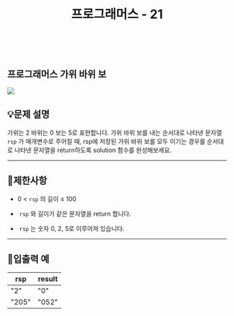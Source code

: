 ﻿---
layout: post
title: "프로그래머스 - 21"
category: studylog
tags: algorithm
---

<br>

## 프로그래머스 가위 바위 보


![](https://velog.velcdn.com/images/dlsdud9098/post/e1464da6-734f-4172-a5d3-8df73b71a328/image.png)
## 💡문제 설명
가위는 2 바위는 0 보는 5로 표현합니다. 가위 바위 보를 내는 순서대로 나타낸 문자열 ```rsp```
가 매개변수로 주어질 때, rsp에 저장된 가위 바위 보를  모두 이기는 경우를 순서대로 나타낸 문자열을 return하도록 solution 함수를 완성해보세요.


---




## 🚫제한사항


* 0 &lt; ```rsp```
의 길이 ≤ 100




*  ```rsp```
와 길이가 같은 문자열을 return 합니다.




*  ```rsp```
는 숫자 0, 2, 5로 이루어져 있습니다.




---




## 🔢입출력 예




<table><thead><tr><th>rsp</th><th>result</th></tr></thead><tbody><tr><td>"2"</td><td>"0"</td></tr><tr><td>"205"</td><td>"052"</td></tr></tbody>
</table>

